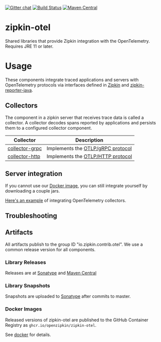 [![Gitter chat](http://img.shields.io/badge/gitter-join%20chat%20%E2%86%92-brightgreen.svg)](https://gitter.im/openzipkin/zipkin)
[![Build Status](https://github.com/openzipkin-contrib/zipkin-otel/workflows/test/badge.svg)](https://github.com/openzipkin-contrib/zipkin-otel/actions?query=workflow%3Atest)
[![Maven Central](https://img.shields.io/maven-central/v/io.zipkin.contrib.otel/zipkin-module-otel.svg)](https://search.maven.org/search?q=g:io.zipkin.contrib.otel%20AND%20a:zipkin-module-otel)

# zipkin-otel
Shared libraries that provide Zipkin integration with the OpenTelemetry. Requires JRE 11 or later.

# Usage
These components integrate traced applications and servers with OpenTelemetry protocols
via interfaces defined in [Zipkin](https://github.com/openzipkin/zipkin)
and [zipkin-reporter-java](https://github.com/openzipkin/zipkin-reporter-java).


## Collectors
The component in a zipkin server that receives trace data is called a
collector. A collector decodes spans reported by applications and
persists them to a configured collector component.

| Collector                          | Description                                                                             |
|------------------------------------|-----------------------------------------------------------------------------------------|
| [collector-grpc](./collector-grpc) | Implements the [OTLP/gRPC protocol](https://opentelemetry.io/docs/specs/otlp/#otlpgrpc) |
| [collector-http](./collector-http) | Implements the [OTLP/HTTP protocol](https://opentelemetry.io/docs/specs/otlp/#otlphttp) |

## Server integration

If you cannot use our [Docker image](./docker/README.md), you can still integrate
yourself by downloading a couple jars.

[Here's an example](module#quick-start) of integrating OpenTelemetry collectors.

## Troubleshooting

## Artifacts
All artifacts publish to the group ID "io.zipkin.contrib.otel". We use a common
release version for all components.

### Library Releases
Releases are at [Sonatype](https://oss.sonatype.org/content/repositories/releases) and  [Maven Central](http://search.maven.org/#search%7Cga%7C1%7Cg%3A%22io.zipkin.contrib.otel%22)

### Library Snapshots
Snapshots are uploaded to [Sonatype](https://oss.sonatype.org/content/repositories/snapshots) after
commits to master.

### Docker Images
Released versions of zipkin-otel are published to the GitHub Container Registry
as `ghcr.io/openzipkin/zipkin-otel`.

See [docker](./docker) for details.
